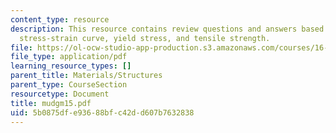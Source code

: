 ```yaml
---
content_type: resource
description: This resource contains review questions and answers based on prototypical
  stress-strain curve, yield stress, and tensile strength.
file: https://ol-ocw-studio-app-production.s3.amazonaws.com/courses/16-01-unified-engineering-i-ii-iii-iv-fall-2005-spring-2006/5b0875dfe93688bfc42dd607b7632838_mudgm15.pdf
file_type: application/pdf
learning_resource_types: []
parent_title: Materials/Structures
parent_type: CourseSection
resourcetype: Document
title: mudgm15.pdf
uid: 5b0875df-e936-88bf-c42d-d607b7632838
---
```

